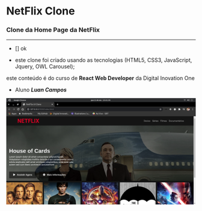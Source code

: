 # NetFlix Clone

### Clone da Home Page da NetFlix

---
- [] ok

- este clone foi criado usando as tecnologias (HTML5, CSS3, JavaScript, Jquery, OWL Carousel);

este conteúdo é do curso de **React Web Developer** da Digital Inovation One

- Aluno **_Luan Campos_**

![](./img/NetFlixClone.png)
